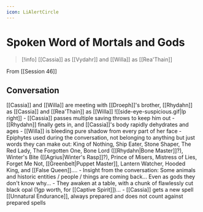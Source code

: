 ```yaml
---
icon: LiAlertCircle
---
```

# Spoken Word of Mortals and Gods

> [!info] [[Cassia]] as [[Vydahr]] and [[Willa]] as [[Rea'Thain]]

From [[Session 46]]

## Conversation 

 [[Cassia]] and [[Willa]] are meeting with [[Droeph]]'s brother, [[Rhydahn]] as [[Cassia]] and [[Rea'Thain]] as [[Willa]] ![[side-eye-suspicious.gif|lp right]]
	- [[Cassia]] passes multiple saving throws to keep him out 
	- [[Rhydahn]] finally gets in, and [[Cassia]]'s body rapidly dehydrates and ages 
	- [[Willa]] is bleeding pure shadow from every part of her face
	- Epiphytes used during the conversation, not belonging to anything but just words they can make out: King of Nothing, Ship Eater, Stone Shaper, The Red Lady, The Forgotten One, Bone Lord ([[Rhydahn|Bone Master]]?), Winter's Bite ([[Agrius|Winter's Rasp]]?), Prince of Misers, Mistress of Lies, Forget Me Not, [[Greenbelt|Puppet Master]], Lantern Watcher, Hooded King, and [[False Queen]].... 
	- Insight from the conversation: Some animals and historic entities / people / things are coming back... Even as gods they don't know why...
	- They awaken at a table, with a chunk of flawlessly cut black opal (1gp worth, for [[Captive Spirit]])... 
		- [[Cassia]] gets a new spell [[Unnatural Endurance]], always prepared and does not count against prepared spells